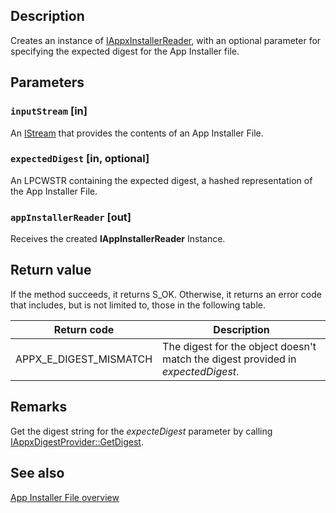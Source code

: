 ## Description

Creates an instance of [IAppxInstallerReader](https://learn.microsoft.com/windows/win32/api/appxpackaging/nn-appxpackaging-iappxappinstallerreader), with an optional parameter for specifying the expected digest for the App Installer file.

## Parameters

### `inputStream` [in]

An [IStream](https://learn.microsoft.com/windows/win32/api/objidl/nn-objidl-istream) that provides the contents of an App Installer File.

### `expectedDigest` [in, optional]

An LPCWSTR containing the expected digest, a hashed representation of the App Installer File.

### `appInstallerReader` [out]

Receives the created **IAppInstallerReader** Instance.

## Return value

If the method succeeds, it returns S_OK. Otherwise, it returns an error code that includes, but is not limited to, those in the following table.

| Return code | Description |
|-------------|-------------|
| APPX_E_DIGEST_MISMATCH | The digest for the object doesn't match the digest provided in *expectedDigest*. |

## Remarks

Get the digest string for the *expecteDigest* parameter by calling [IAppxDigestProvider::GetDigest](https://learn.microsoft.com/windows/win32/api/appxpackaging/nf-appxpackaging-iappxdigestprovider-getdigest).

## See also

[App Installer File overview](https://learn.microsoft.com/windows/msix/app-installer/app-installer-file-overview)